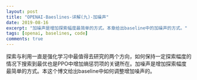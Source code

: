 ```yaml
---
layout: post
title: "OPENAI-Baeslines-详解(九)-加噪声"
date: 2019-08-16
excerpt: "加噪声是增加探索幅度最简单的方式。本章给出baseline中的加噪声的方式。"
tags: [openai, baselines, code]
comments: true
---
```




探索与利用一直是强化学习中最值得去研究的两个方向，如何保持一定探索幅度的情况下搜索到最优也是PPO中增加熵惩罚项的关键所在。加噪声是增加探索幅度最简单的方式。本这个博文给出baseline中如何调整增加噪声的。







